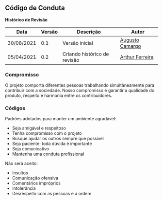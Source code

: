 ## Código de Conduta

**Histórico de Revisão**

| Data       | Versão | Descrição                    | Autor                                                         |
| ---------- | ------ | ---------------------------- | ------------------------------------------------------------- |
| 30/08/2021 | 0.1    | Versão inicial               | [Augusto Camargo](https://github.com/augustocrmg)             |
| 05/04/2021 | 0.2    | Criando histórico de revisão | [Arthur Ferreira](https://github.com/ArthurFerreiraRodrigues) |

### Compromisso
O projeto comporta diferentes pessoas trabalhando simultâneamente para contribuir com a sociedade. Nosso compromisso é garantir a qualidade do produto, respeito e harmonia entre os contribuidores.

### Códigos
Padrões adotados para manter um ambiente agradável:
* Seja amigável e respeitoso
* Tenha compromisso com o projeto
* Busque ajudar os outros sempre que possível
* Seja paciente: toda dúvida é importante
* Seja comunicativo
* Mantenha uma conduta profissional

Não será aceito:
* Insultos
* Comunicação ofensiva
* Comentários impróprios
* Intolerância
* Desrespeito com as pessoas e a ordem
